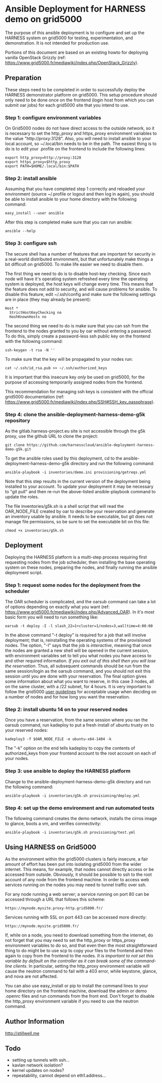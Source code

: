 Ansible Deployment for HARNESS demo on grid5000
===============================================

The purpose of this ansible deployment is to configure and set up the HARNESS
system on grid5000 for testing, experimentation, and demonstration. It is not
intended for production use.

Portions of this document are based on an existing howto for deploying vanilla
OpenStack Grizzly (ref:
https://www.grid5000.fr/mediawiki/index.php/OpenStack_Grizzly).

Preparation
-----------

These steps need to be completed in order to successfully deploy the HARNESS
demonstrator platform on grid5000. This setup procedure should only need to be
done once on the frontend (login host from which you can submit oar jobs) for
each grid5000 site that you intend to use. 

### Step 1: configure environment variables

On Grid5000 nodes do not have direct access to the outside network, so it is
necessary to set the http_proxy and https_proxy environment variables to the
value "http://proxy:3128". Also, you will need to install ansible to your local
account, so ~/.local/bin needs to be in the path. The easiest thing is to do is
to edit your .profile on the frontend to include the following lines:

    export http_proxy=http://proxy:3128
    export https_proxy=$http_proxy
    export PATH=$HOME/.local/bin:$PATH

### Step 2: install ansible

Assuming that you have completed step 1 correctly and reloaded your environment
(source ~/.profile or logout and then log in again), you should be able to
install ansible to your home directory with the following command:

    easy_install --user ansible

After this step is completed make sure that you can run ansible:

    ansible --help

### Step 3: configure ssh

The secure shell has a number of features that are important for security in
a real-world distributed environment, but that unfortunately make things a bit
difficult on grid5000. To make life easier we need to disable them.

The first thing we need to do is to disable host-key checking. Since each node
will have it's operating system refreshed every time the operating system is
deployed, the host keys will change every time. This means that the feature
does not add to security, and will cause problems for ansible. To disable this
feature, edit ~/.ssh/config and make sure the following settings are in place
(they may already be present):

    Host *
      StrictHostKeyChecking no
      HashKnownHosts no

The second thing we need to do is make sure that you can ssh from the frontend 
to the nodes granted to you by oar without entering a password. To do this, 
simply create a password-less ssh public key on the frontend with the following 
command:

    ssh-keygen -t rsa -N ''

To make sure that the key will be propagated to your nodes run:

    cat ~/.ssh/id_rsa.pub >> ~/.ssh/authorized_keys

It is important that this insecure key *only* be used on grid5000, for the
purpose of accessing temporarily assigned nodes from the frontend.

This recommendation for managing ssh keys is consistent with the official
grid5000 documentation (ref:
https://www.grid5000.fr/mediawiki/index.php/SSH#SSH_key_passphrase).

### Step 4: clone the ansible-deployment-harness-demo-g5k repository

As the gitlab.harness-project.eu site is not accessible through the g5k proxy,
use the github URL to clone the project:

    git clone https://github.com/harnesscloud/ansible-deployment-harness-demo-g5k.git
    
To get the ansible roles used by this deployment, cd to the
ansible-deployment-harness-demo-g5k directory and run the following command:

    ansible-playbook -i inventories/demo.ini provisioning/getreqs.yml

Note that this step results in the current version of the deployment being
installed to your account. To update your deployment it may be necessary to
"git pull" and then re-run the above-listed ansible-playbook command to update
the roles.

The file inventories/g5k.sh is a shell script that will read the OAR_NODE_FILE
created by oar to describe your reservation and generate an inventory usable by
ansible. It needs to be executable, but git does not manage file permissions,
so be sure to set the executable bit on this file:

    chmod +x inventories/g5k.sh



Deployment
----------

Deploying the HARNESS platform is a multi-step process requiring first 
requesting nodes from the job scheduler, then installing the base operating 
system on these nodes, preparing the nodes, and finally running the ansible 
deployment script.

### Step 1: request some nodes for the deployment from the scheduler

The OAR scheduler is complicated, and the oarsub command can take a lot of
options depending on exactly what you want (ref:
https://www.grid5000.fr/mediawiki/index.php/Advanced_OAR). In it's most basic
form you will need to run something like:

    oarsub -t deploy -I -l slash_22=1+cluster=1/nodes=3,walltime=4:00:00

In the above command "-t deploy" is required for a job that will involve
deployment; that is, reinstalling the operating systems of the provisioned
nodes. The option, "-I" says that the job is *interactive*, meaning that once
the nodes are granted a new shell will be opened in the current session, with
environment variables set to tell you what nodes you have access to and other
required information. *If you exit out of this shell then you will lose the
reservation*. Thus, all subsequent commands should be run from the same
session/login as the oarsub command, and you should not exit this session until
you are done with your reservation. The final option gives some information
about what you want to reserve, in this case 3 nodes, all on the same cluster,
with a /22 subnet, for 4 hours. It is very important to follow the grid5000
[user guidelines](https://www.grid5000.fr/mediawiki/index.php/Grid5000:UserCharter)
for acceptable usage when deciding on a number of nodes and for how long you
want the reservation.


### Step 2: install ubuntu 14 on to your reserved nodes

Once you have a reservation, from the same session where you ran the oarsub
command, run kadeploy to put a fresh install of ubuntu trusty on to your
reserved nodes:

    kadeploy3 -f $OAR_NODE_FILE -e ubuntu-x64-1404 -k

The "-k" option on the end tells kadeploy to copy the contents of
authorized_keys from your frontend account to the root account on each of your
nodes.

### Step 3: use ansible to deploy the HARNESS platform

Change to the ansible-deployment-harness-demo-g5k directory and run the
following command:

    ansible-playbook -i inventories/g5k.sh provisioning/deploy.yml

### Step 4: set up the demo environment and run automated tests

The following command creates the demo network, installs the cirros image to
glance, boots a vm, and verifies connectivity:

    ansible-playbook -i inventories/g5k.sh provisioning/test.yml

Using HARNESS on Grid5000 
-------------------------

As the environment within the grid5000 clusters is fairly insecure, a fair
amount of effort has been put into isolating grid5000 from the wider internet.
This means, for example, that nodes cannot directly access or be accessed from
outside. Obviously, it should be possible to ssh to the root account of any
node from the frontend machine. In order to access web services running on the
nodes you may need to tunnel traffic over ssh.

For any node running a web server; a service running on port 80 can be accessed
through a URL that follows this scheme:

    https://mynode.mysite.proxy-http.grid5000.fr/

Services running with SSL on port 443 can be accessed more directly:

    https://mynode.mysite.grid5000.fr/

If, while on a node, you need to download something from the internet, do not
forget that you may need to set the http_proxy or https_proxy environment
variables to do so, and that even then the most straightforward thing to do
might be to use scp to copy your files to the frontend and then again to copy
from the frontend to the nodes. *It is important to not set this variable by
default on the controller as it can break some of the command-line clients*. In
particular, setting the http_proxy environment variable will cause the neutron
command to fail with a 403 error, while keystone, glance, and nova are not
affected.

You can also use easy_install or pip to install the command lines to your home 
directory on the frontend machine, download the admin or demo .openrc files and 
run commands from the front end. Don't forget to disable the http_proxy 
environment variable if you need to use the neutron command.

Author Information
------------------

http://stillwell.me

Todo
----

- setting up tunnels with ssh...
- kavlan network isolation?
- kernel updates on nodes?
- repeatability, cannot depend on eth1.address...
